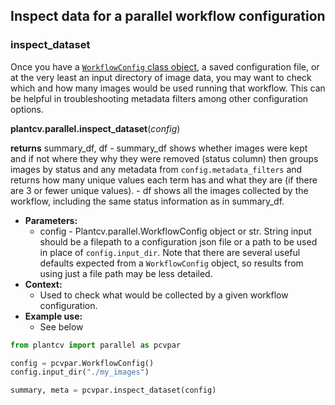 ## Inspect data for a parallel workflow configuration

### inspect_dataset

Once you have a [`WorkflowConfig` class object](parallel_config.md), a saved configuration file, or at the very least an input directory of image data, you may want to check which and how many images would be used running that workflow. This can be helpful in troubleshooting metadata filters among other configuration options.

**plantcv.parallel.inspect_dataset**(*config*)

**returns** summary_df, df
	- summary_df shows whether images were kept and if not where they why they were removed (status column) then groups images by status and any metadata from `config.metadata_filters` and returns how many unique values each term has and what they are (if there are 3 or fewer unique values).
	- df shows all the images collected by the workflow, including the same status information as in summary_df.


- **Parameters:**
	- config - Plantcv.parallel.WorkflowConfig object or str. String input should be a filepath to a configuration json file or a path to be used in place of `config.input_dir`. Note that there are several useful defaults expected from a `WorkflowConfig` object, so results from using just a file path may be less detailed.
- **Context:**
	- Used to check what would be collected by a given workflow configuration.
- **Example use:**
	- See below

```python
from plantcv import parallel as pcvpar

config = pcvpar.WorkflowConfig()
config.input_dir("./my_images")

summary, meta = pcvpar.inspect_dataset(config)
```
